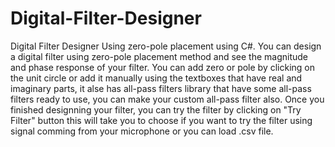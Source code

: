 # Digital-Filter-Designer
Digital Filter Designer Using zero-pole placement using C#.
You can design a digital filter using zero-pole placement method and see the magnitude and phase response of your filter.
You can add zero or pole by clicking on the unit circle or add it manually using the textboxes that have real and imaginary parts,
it alse has all-pass filters library that have some all-pass filters ready to use, you can make your custom all-pass filter also.
Once you finished designning your filter, you can try the filter by clicking on "Try Filter" button this will take you to choose if you want to try 
the filter using signal comming from your microphone or you can load .csv file.
